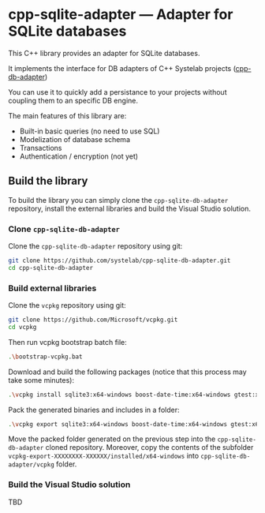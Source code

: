 # cpp-sqlite-adapter — Adapter for SQLite databases

This C++ library provides an adapter for SQLite databases.

It implements the interface for DB adapters of C++ Systelab projects ([cpp-db-adapter](https://github.com/systelab/cpp-db-adapter))

You can use it to quickly add a persistance to your projects without coupling them to an specific DB engine.

The main features of this library are:
* Built-in basic queries (no need to use SQL)
* Modelization of database schema
* Transactions
* Authentication / encryption (not yet)


## Build the library

To build the library you can simply clone the `cpp-sqlite-db-adapter` repository, install the external libraries and build the Visual Studio solution.

### Clone `cpp-sqlite-db-adapter`

Clone the `cpp-sqlite-db-adapter` repository using git:

```bash
git clone https://github.com/systelab/cpp-sqlite-db-adapter.git
cd cpp-sqlite-db-adapter
```

### Build external libraries

Clone the `vcpkg` repository using git:

```bash
git clone https://github.com/Microsoft/vcpkg.git
cd vcpkg
```

Then run vcpkg bootstrap batch file:

```bash
.\bootstrap-vcpkg.bat
```

Download and build the following packages (notice that this process may take some minutes):

```bash
.\vcpkg install sqlite3:x64-windows boost-date-time:x64-windows gtest:x64-windows
```

Pack the generated binaries and includes in a folder:

```bash
.\vcpkg export sqlite3:x64-windows boost-date-time:x64-windows gtest:x64-windows --raw
```

Move the packed folder generated on the previous step into the `cpp-sqlite-db-adapter` cloned repository.
Moreover, copy the contents of the subfolder `vcpkg-export-XXXXXXXX-XXXXXX/installed/x64-windows` into `cpp-sqlite-db-adapter/vcpkg` folder.


### Build the Visual Studio solution

TBD
